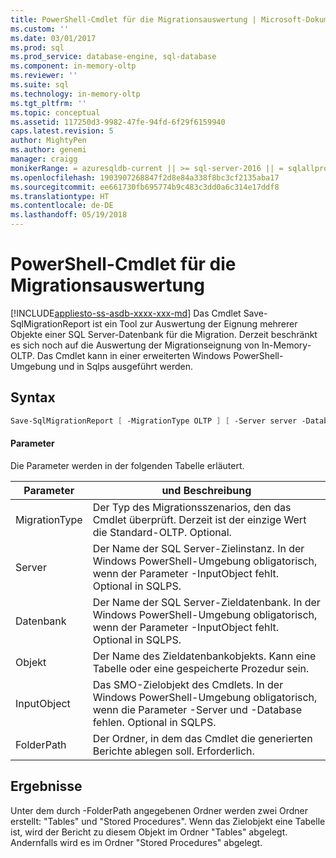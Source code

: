 ```yaml
---
title: PowerShell-Cmdlet für die Migrationsauswertung | Microsoft-Dokumentation
ms.custom: ''
ms.date: 03/01/2017
ms.prod: sql
ms.prod_service: database-engine, sql-database
ms.component: in-memory-oltp
ms.reviewer: ''
ms.suite: sql
ms.technology: in-memory-oltp
ms.tgt_pltfrm: ''
ms.topic: conceptual
ms.assetid: 117250d3-9982-47fe-94fd-6f29f6159940
caps.latest.revision: 5
author: MightyPen
ms.author: genemi
manager: craigg
monikerRange: = azuresqldb-current || >= sql-server-2016 || = sqlallproducts-allversions
ms.openlocfilehash: 1903907268847f2d8e84a338f8bc3cf2135aba17
ms.sourcegitcommit: ee661730fb695774b9c483c3dd0a6c314e17ddf8
ms.translationtype: HT
ms.contentlocale: de-DE
ms.lasthandoff: 05/19/2018
---
```

# <a name="powershell-cmdlet-for-migration-evaluation"></a>PowerShell-Cmdlet für die Migrationsauswertung
[!INCLUDE[appliesto-ss-asdb-xxxx-xxx-md](../../includes/appliesto-ss-asdb-xxxx-xxx-md.md)]
  Das Cmdlet Save-SqlMigrationReport ist ein Tool zur Auswertung der Eignung mehrerer Objekte einer SQL Server-Datenbank für die Migration. Derzeit beschränkt es sich noch auf die Auswertung der Migrationseignung von In-Memory-OLTP. Das Cmdlet kann in einer erweiterten Windows PowerShell-Umgebung und in Sqlps ausgeführt werden.  
  
## <a name="syntax"></a>Syntax  
  
```powershell  
Save-SqlMigrationReport [ -MigrationType OLTP ] [ -Server server -Database database [ -Object object_name ] ]  |  [ -InputObject smo_object ] -FolderPath path  
```  
  
#### <a name="parameters"></a>Parameter  
 Die Parameter werden in der folgenden Tabelle erläutert.  
  
|Parameter|und Beschreibung|  
|----------------|-----------------|  
|MigrationType|Der Typ des Migrationsszenarios, den das Cmdlet überprüft. Derzeit ist der einzige Wert die Standard-OLTP. Optional.|  
|Server|Der Name der SQL Server-Zielinstanz. In der Windows PowerShell-Umgebung obligatorisch, wenn der Parameter -InputObject fehlt. Optional in SQLPS.|  
|Datenbank|Der Name der SQL Server-Zieldatenbank. In der Windows PowerShell-Umgebung obligatorisch, wenn der Parameter -InputObject fehlt. Optional in SQLPS.|  
|Objekt|Der Name des Zieldatenbankobjekts. Kann eine Tabelle oder eine gespeicherte Prozedur sein.|  
|InputObject|Das SMO-Zielobjekt des Cmdlets. In der Windows PowerShell-Umgebung obligatorisch, wenn die Parameter -Server und -Database fehlen. Optional in SQLPS.|  
|FolderPath|Der Ordner, in dem das Cmdlet die generierten Berichte ablegen soll. Erforderlich.|  
  
## <a name="results"></a>Ergebnisse  
 Unter dem durch -FolderPath angegebenen Ordner werden zwei Ordner erstellt: "Tables" und "Stored Procedures". Wenn das Zielobjekt eine Tabelle ist, wird der Bericht zu diesem Objekt im Ordner "Tables" abgelegt. Andernfalls wird es im Ordner "Stored Procedures" abgelegt.  
  
  
